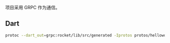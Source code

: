 项目采用 GRPC 作为通信。



## Dart

```sh
protoc --dart_out=grpc:rocket/lib/src/generated -Iprotos protos/helloworld.proto
```

